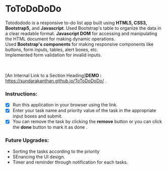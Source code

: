 <h1>ToToDoDoDo</h1>

Totodododo is a responsive to-do list app built using **HTML5, CSS3, Bootstrap5,** and **Javascript**.
Used Bootstrap's table to organize the data in a clear readable format.  **Javascript DOM** for accessing and manipulating the HTML document for making dynamic operations. <br>
Used **Bootstrap's components** for making responsive components like buttons, form inputs, tables, alert boxes, etc.<br>
Implemented form validation for invalid inputs.


<br><br>
[An Internal Link to a Section Heading]**DEMO :** https://sundarakanthan.github.io/ToToDoDoDo/ .



<h3>Instructions:</h3>

- [x] Run this application in your browser using the link.
- [x] Enter your task name and priority value of the task in the appropriate input boxes and submit.
- [x] You can remove the task by clicking the **remove** button or you can click the **done** button to mark it as done .

<h3>Future Upgrades:</h3>

<ul>
  <li>Sorting the tasks according to the priority</li>
  <li>SEnancing the UI design.</li>
  <li>Timer and reminder through notification for each tasks.</li>
</ul>





